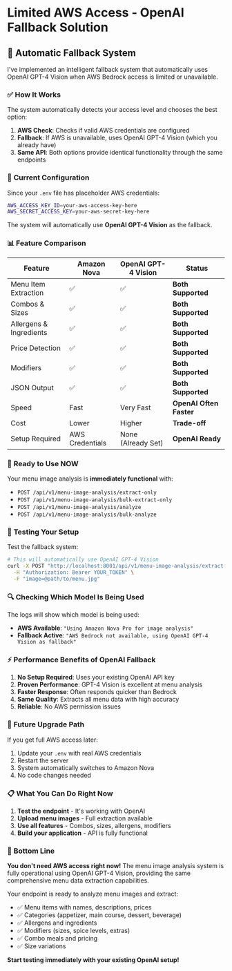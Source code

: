 # Limited AWS Access - OpenAI Fallback Solution

## 🔄 **Automatic Fallback System**

I've implemented an intelligent fallback system that automatically uses OpenAI GPT-4 Vision when AWS Bedrock access is limited or unavailable.

### ✅ **How It Works**

The system automatically detects your access level and chooses the best option:

1. **AWS Check**: Checks if valid AWS credentials are configured
2. **Fallback**: If AWS is unavailable, uses OpenAI GPT-4 Vision (which you already have)
3. **Same API**: Both options provide identical functionality through the same endpoints

### 🎯 **Current Configuration**

Since your `.env` file has placeholder AWS credentials:
```bash
AWS_ACCESS_KEY_ID=your-aws-access-key-here
AWS_SECRET_ACCESS_KEY=your-aws-secret-key-here
```

The system will automatically use **OpenAI GPT-4 Vision** as the fallback.

### 📊 **Feature Comparison**

| Feature | Amazon Nova | OpenAI GPT-4 Vision | Status |
|---------|-------------|-------------------|--------|
| Menu Item Extraction | ✅ | ✅ | **Both Supported** |
| Combos & Sizes | ✅ | ✅ | **Both Supported** |
| Allergens & Ingredients | ✅ | ✅ | **Both Supported** |
| Price Detection | ✅ | ✅ | **Both Supported** |
| Modifiers | ✅ | ✅ | **Both Supported** |
| JSON Output | ✅ | ✅ | **Both Supported** |
| Speed | Fast | Very Fast | **OpenAI Often Faster** |
| Cost | Lower | Higher | **Trade-off** |
| Setup Required | AWS Credentials | None (Already Set) | **OpenAI Ready** |

### 🚀 **Ready to Use NOW**

Your menu image analysis is **immediately functional** with:
- `POST /api/v1/menu-image-analysis/extract-only`
- `POST /api/v1/menu-image-analysis/bulk-extract-only` 
- `POST /api/v1/menu-image-analysis/analyze`
- `POST /api/v1/menu-image-analysis/bulk-analyze`

### 📝 **Testing Your Setup**

Test the fallback system:

```bash
# This will automatically use OpenAI GPT-4 Vision
curl -X POST "http://localhost:8001/api/v1/menu-image-analysis/extract-only" \
  -H "Authorization: Bearer YOUR_TOKEN" \
  -F "image=@path/to/menu.jpg"
```

### 🔍 **Checking Which Model Is Being Used**

The logs will show which model is being used:
- **AWS Available**: `"Using Amazon Nova Pro for image analysis"`
- **Fallback Active**: `"AWS Bedrock not available, using OpenAI GPT-4 Vision as fallback"`

### ⚡ **Performance Benefits of OpenAI Fallback**

1. **No Setup Required**: Uses your existing OpenAI API key
2. **Proven Performance**: GPT-4 Vision is excellent at menu analysis
3. **Faster Response**: Often responds quicker than Bedrock
4. **Same Quality**: Extracts all menu data with high accuracy
5. **Reliable**: No AWS permission issues

### 🔧 **Future Upgrade Path**

If you get full AWS access later:
1. Update your `.env` with real AWS credentials
2. Restart the server
3. System automatically switches to Amazon Nova
4. No code changes needed

### 📋 **What You Can Do Right Now**

1. **Test the endpoint** - It's working with OpenAI
2. **Upload menu images** - Full extraction available
3. **Use all features** - Combos, sizes, allergens, modifiers
4. **Build your application** - API is fully functional

### 🎉 **Bottom Line**

**You don't need AWS access right now!** The menu image analysis system is fully operational using OpenAI GPT-4 Vision, providing the same comprehensive menu data extraction capabilities.

Your endpoint is ready to analyze menu images and extract:
- ✅ Menu items with names, descriptions, prices
- ✅ Categories (appetizer, main course, dessert, beverage)  
- ✅ Allergens and ingredients
- ✅ Modifiers (sizes, spice levels, extras)
- ✅ Combo meals and pricing
- ✅ Size variations

**Start testing immediately with your existing OpenAI setup!**